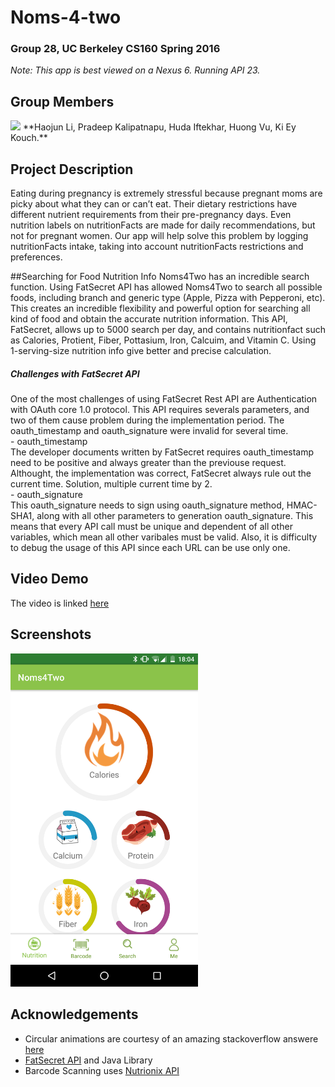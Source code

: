 # Noms-4-two
### Group 28, UC Berkeley CS160 Spring 2016
_Note: This app is best viewed on a Nexus 6. Running API 23._

## Group Members
<img src="./group_picture.png">
**Haojun Li, Pradeep Kalipatnapu, Huda Iftekhar, Huong Vu, Ki Ey Kouch.**

## Project Description
Eating during pregnancy is extremely stressful because pregnant moms are picky about 
what they can or can’t eat. Their dietary restrictions have different nutrient requirements
from their pre-pregnancy days. Even nutrition labels on nutritionFacts are made for
daily recommendations, but not for pregnant women. Our app will help solve this problem
by logging nutritionFacts intake, taking into account nutritionFacts restrictions and
preferences.

##Searching for Food Nutrition Info
Noms4Two has an incredible search function. Using FatSecret API has allowed Noms4Two to search all possible foods, including branch and generic type (Apple, Pizza with Pepperoni, etc). This creates an incredible flexibility and powerful option for searching all kind of food and obtain the accurate nutrition information. This API, FatSecret, allows up to 5000 search per day, and contains nutritionfact such as Calories, Protient, Fiber, Pottasium, Iron, Calcuim, and Vitamin C. Using 1-serving-size nutrition info give better and precise calculation. 

##### Challenges with FatSecret API
One of the most challenges of using FatSecret Rest API are Authentication with OAuth core 1.0 protocol. This API requires severals parameters, and two of them cause problem during the implementation period. The oauth_timestamp and oauth_signature were invalid for several time. 
<br> - oauth_timestamp <br>
The developer documents written by FatSecret requires oauth_timestamp need to be positive and always greater than the previouse request. Althought, the implementation was correct, FatSecret always rule out the current time. Solution, multiple current time by 2.
<br> - oauth_signature <br>
This oauth_signature needs to sign using oauth_signature method, HMAC-SHA1, along with all other parameters to generation oauth_signature. This means that every API call must be unique and dependent of all other variables, which mean all other varibales must be valid. Also, it is difficulty to debug the usage of this API since each URL can be use only one.

## Video Demo
The video is linked [here](https://www.youtube.com/watch?v=dmTKNkT9zWU)

## Screenshots
<img src="./screenshots/home.png" width="300px">

## Acknowledgements
* Circular animations are courtesy of an amazing stackoverflow answere [here](
http://stackoverflow.com/questions/29381474/how-to-draw-a-circle-with-animation-in-android)
* [FatSecret API](https://github.com/ranesr/fatsecret4j) and Java Library
* Barcode Scanning uses [Nutrionix API](https://www.nutritionix.com/)
